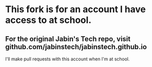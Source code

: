 # This fork is for an account I have access to at school.
## For the original Jabin's Tech repo, visit github.com/jabinstech/jabinstech.github.io
I'll make pull requests with this account when I'm at school.
